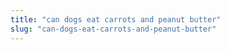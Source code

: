 ```yaml
---
title: "can dogs eat carrots and peanut butter"
slug: "can-dogs-eat-carrots-and-peanut-butter"
---
```


